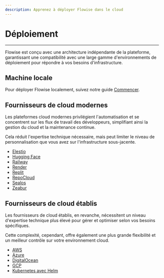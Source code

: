 ```yaml
---
description: Apprenez à déployer Flowise dans le cloud
---
```


# Déploiement

***

Flowise est conçu avec une architecture indépendante de la plateforme, garantissant une compatibilité avec une large gamme d'environnements de déploiement pour répondre à vos besoins d'infrastructure.

## Machine locale

Pour déployer Flowise localement, suivez notre guide [Commencer](../../getting-started/).

## Fournisseurs de cloud modernes

Les plateformes cloud modernes privilégient l'automatisation et se concentrent sur les flux de travail des développeurs, simplifiant ainsi la gestion du cloud et la maintenance continue.&#x20;

Cela réduit l'expertise technique nécessaire, mais peut limiter le niveau de personnalisation que vous avez sur l'infrastructure sous-jacente.

* [Elestio](https://elest.io/open-source/flowiseai)
* [Hugging Face](hugging-face.md)
* [Railway](railway.md)
* [Render](render.md)
* [Replit](replit.md)
* [RepoCloud](https://repocloud.io/details/?app\_id=29)
* [Sealos](sealos.md)
* [Zeabur](zeabur.md)

## Fournisseurs de cloud établis

Les fournisseurs de cloud établis, en revanche, nécessitent un niveau d'expertise technique plus élevé pour gérer et optimiser selon vos besoins spécifiques.&#x20;

Cette complexité, cependant, offre également une plus grande flexibilité et un meilleur contrôle sur votre environnement cloud.

* [AWS](aws.md)
* [Azure](azure.md)
* [DigitalOcean](digital-ocean.md)
* [GCP](gcp.md)
* [Kubernetes avec Helm](https://artifacthub.io/packages/helm/cowboysysop/flowise)